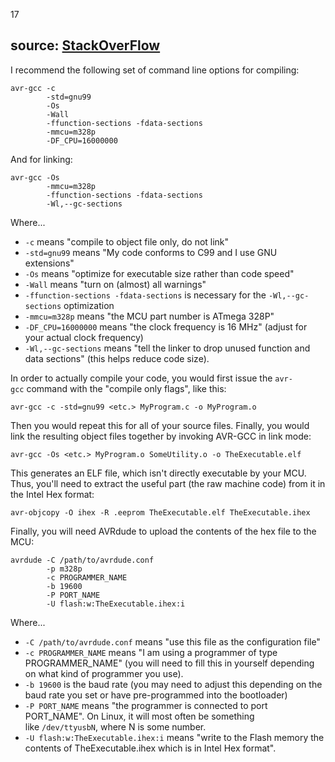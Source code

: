 17

## source: [StackOverFlow](https://stackoverflow.com/questions/32413959/avr-gcc-with-arduino)

I recommend the following set of command line options for compiling:

```
avr-gcc -c
        -std=gnu99
        -Os
        -Wall
        -ffunction-sections -fdata-sections
        -mmcu=m328p
        -DF_CPU=16000000

```

And for linking:

```
avr-gcc -Os
        -mmcu=m328p
        -ffunction-sections -fdata-sections
        -Wl,--gc-sections

```

Where...

-   `-c` means "compile to object file only, do not link"
-   `-std=gnu99` means "My code conforms to C99 and I use GNU extensions"
-   `-Os` means "optimize for executable size rather than code speed"
-   `-Wall` means "turn on (almost) all warnings"
-   `-ffunction-sections -fdata-sections` is necessary for the `-Wl,--gc-sections` optimization
-   `-mmcu=m328p` means "the MCU part number is ATmega 328P"
-   `-DF_CPU=16000000` means "the clock frequency is 16 MHz" (adjust for your actual clock frequency)
-   `-Wl,--gc-sections` means "tell the linker to drop unused function and data sections" (this helps reduce code size).

In order to actually compile your code, you would first issue the `avr-gcc` command with the "compile only flags", like this:

```
avr-gcc -c -std=gnu99 <etc.> MyProgram.c -o MyProgram.o

```

Then you would repeat this for all of your source files. Finally, you would link the resulting object files together by invoking AVR-GCC in link mode:

```
avr-gcc -Os <etc.> MyProgram.o SomeUtility.o -o TheExecutable.elf

```

This generates an ELF file, which isn't directly executable by your MCU. Thus, you'll need to extract the useful part (the raw machine code) from it in the Intel Hex format:

```
avr-objcopy -O ihex -R .eeprom TheExecutable.elf TheExecutable.ihex

```

Finally, you will need AVRdude to upload the contents of the hex file to the MCU:

```
avrdude -C /path/to/avrdude.conf
        -p m328p
        -c PROGRAMMER_NAME
        -b 19600
        -P PORT_NAME
        -U flash:w:TheExecutable.ihex:i

```

Where...

-   `-C /path/to/avrdude.conf` means "use this file as the configuration file"
-   `-c PROGRAMMER_NAME` means "I am using a programmer of type PROGRAMMER_NAME" (you will need to fill this in yourself depending on what kind of programmer you use).
-   `-b 19600` is the baud rate (you may need to adjust this depending on the baud rate you set or have pre-programmed into the bootloader)
-   `-P PORT_NAME` means "the programmer is connected to port PORT_NAME". On Linux, it will most often be something like `/dev/ttyusbN`, where N is some number.
-   `-U flash:w:TheExecutable.ihex:i` means "write to the Flash memory the contents of TheExecutable.ihex which is in Intel Hex format".